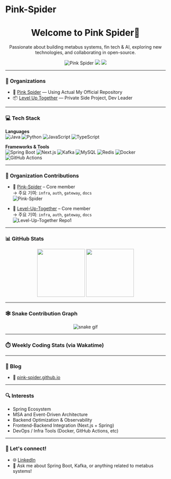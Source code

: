 # Pink-Spider
 
<h1 align="center">Welcome to Pink Spider👋</h1>

<p align="center">
  Passionate about building metabus systems, fin tech & AI, exploring new technologies, and collaborating in open-source.
</p>

<p align="center">
  <img src="https://komarev.com/ghpvc/?username=Pink-Spider&label=Profile+views" alt="Pink Spider" />
  <a href="https://pink-spider.github.io"><img src="https://img.shields.io/badge/Blog-%23FFA500.svg?style=flat&logo=blogger&logoColor=white"/></a>
  <a href="mailto:ceo@pink-spider.io"><img src="https://img.shields.io/badge/Email-D14836?style=flat&logo=gmail&logoColor=white"/></a>
</p>

---

### 💼 Organizations
- 🔧 [Pink Spider](https://github.com/Pink-Spider) — Using Actual My Official Repository
- 📦 [Level Up Together](https://github.com/Level-Up-Together) — Private Side Project, Dev Leader

---

### 💻 Tech Stack

**Languages**  
![Java](https://img.shields.io/badge/Java-%23ED8B00.svg?style=flat&logo=openjdk&logoColor=white)
![Python](https://img.shields.io/badge/Python-blue.svg?style=flat&logo=python&logoColor=white)
![JavaScript](https://img.shields.io/badge/JavaScript-%23323330.svg?style=flat&logo=javascript&logoColor=%23F7DF1E)
![TypeScript](https://img.shields.io/badge/TypeScript-%23007ACC.svg?style=flat&logo=typescript&logoColor=white)

**Frameworks & Tools**  
![Spring Boot](https://img.shields.io/badge/Spring_Boot-%236DB33F.svg?style=flat&logo=spring-boot&logoColor=white)
![Next.js](https://img.shields.io/badge/Next.js-%23000000.svg?style=flat&logo=next.js&logoColor=white)
![Kafka](https://img.shields.io/badge/Apache_Kafka-231F20?style=flat&logo=apache-kafka&logoColor=white)
![MySQL](https://img.shields.io/badge/MySQL-%2300f.svg?style=flat&logo=mysql&logoColor=white)
![Redis](https://img.shields.io/badge/Redis-%23DC382D.svg?style=flat&logo=redis&logoColor=white)
![Docker](https://img.shields.io/badge/Docker-%230db7ed.svg?style=flat&logo=docker&logoColor=white)
![GitHub Actions](https://img.shields.io/badge/GitHub_Actions-%232671E5.svg?style=flat&logo=githubactions&logoColor=white)

---
### 👥 Organization Contributions

- 🔧 [Pink-Spider](https://github.com/Pink-Spider) – Core member  
  → 주요 기여: `infra`, `auth`, `gateway`, `docs`  
  ![Pink-Spider](https://img.shields.io/github/stars/Level-Up-Together/level-up-together-bff?label=level-up-together-bff&style=social)

- 🔧 [Level-Up-Together](https://github.com/Level-Up-Together) – Core member  
  → 주요 기여: `infra`, `auth`, `gateway`, `docs`  
  ![Level-Up-Together Repo1](https://img.shields.io/github/stars/Level-Up-Together/level-up-together-bff?label=level-up-together-bff&style=social)
---


### 📊 GitHub Stats

<p align="center">
  <img src="https://github-readme-stats.vercel.app/api?username=dev-minimalism&show_icons=true&theme=github_dark" height="150"/>
  <img src="https://github-readme-stats.vercel.app/api/top-langs/?username=dev-minimalism&layout=compact&theme=github_dark" height="150"/>
</p>

---

### 🕸️ Snake Contribution Graph

<p align="center">
  <img src="https://github.com/your-username/your-username/raw/output/github-contribution-grid-snake.svg" alt="snake gif" />
</p>

---

### ⏱️ Weekly Coding Stats (via Wakatime)

<!--START_SECTION:waka-->
<!--END_SECTION:waka-->


---

### 📝 Blog

- 🔗 [pink-spider.github.io](https://pink-spider.github.io/)

---

### 🔍 Interests

- Spring Ecosystem
- MSA and Event-Driven Architecture
- Backend Optimization & Observability
- Frontend-Backend Integration (Next.js + Spring)
- DevOps / Infra Tools (Docker, GitHub Actions, etc)

---

### 🤝 Let's connect!

- 🌐 [LinkedIn](https://www.linkedin.com/in/yungoo-park-0b018b35a/)
- 💬 Ask me about Spring Boot, Kafka, or anything related to metabus systems!
